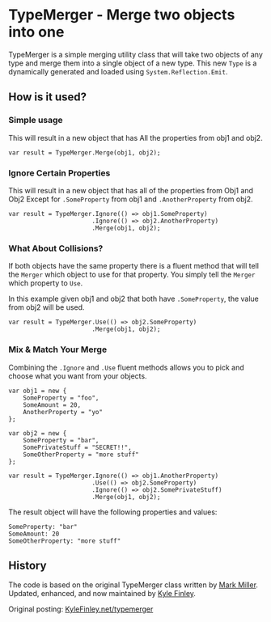 # TypeMerger - Merge two objects into one

TypeMerger is a simple merging utility class that will take two objects of any type and merge them into a single object of a new type. This new ``Type`` is a dynamically generated and loaded using ``System.Reflection.Emit``.

## How is it used?

### Simple usage
This will result in a new object that has All the properties from obj1 and obj2.
```
var result = TypeMerger.Merge(obj1, obj2);
```

### Ignore Certain Properties
This will result in a new object that has all of the properties from Obj1 and Obj2 Except for ``.SomeProperty`` from obj1 and ``.AnotherProperty`` from obj2.
```
var result = TypeMerger.Ignore(() => obj1.SomeProperty)
                       .Ignore(() => obj2.AnotherProperty)
                       .Merge(obj1, obj2); 

```

### What About Collisions? 
If both objects have the same property there is a fluent method that will tell the ``Merger`` which object to use for that property. You simply tell the ``Merger`` which property to ``Use``.

In this example given obj1 and obj2 that both have ``.SomeProperty``, the value from obj2 will be used.
```
var result = TypeMerger.Use(() => obj2.SomeProperty)
                       .Merge(obj1, obj2);
```

### Mix & Match Your Merge
Combining the ``.Ignore`` and ``.Use`` fluent methods allows you to pick and choose what you want from your objects.

```
var obj1 = new {
    SomeProperty = "foo",
    SomeAmount = 20,
    AnotherProperty = "yo"
};

var obj2 = new {
    SomeProperty = "bar",
    SomePrivateStuff = "SECRET!!",
    SomeOtherProperty = "more stuff"
};

var result = TypeMerger.Ignore(() => obj1.AnotherProperty)
                       .Use(() => obj2.SomeProperty)
                       .Ignore(() => obj2.SomePrivateStuff)
                       .Merge(obj1, obj2);
```

The result object will have the following properties and values:

    SomeProperty: "bar"
    SomeAmount: 20
    SomeOtherProperty: "more stuff"




## History
The code is based on the original TypeMerger class written by [Mark Miller](http://www.developmentalmadness.com/). Updated, enhanced, and now maintained by [Kyle Finley](https://twitter.com).

Original posting: [KyleFinley.net/typemerger](http://goo.gl/qJ9FqN)


